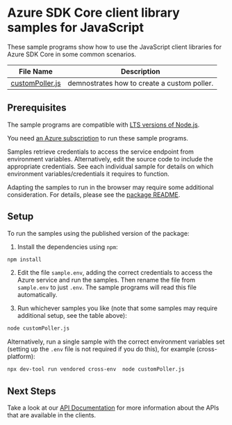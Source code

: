 # Azure SDK Core client library samples for JavaScript

These sample programs show how to use the JavaScript client libraries for Azure SDK Core in some common scenarios.

| **File Name**                   | **Description**                             |
| ------------------------------- | ------------------------------------------- |
| [customPoller.js][custompoller] | demnostrates how to create a custom poller. |

## Prerequisites

The sample programs are compatible with [LTS versions of Node.js](https://github.com/nodejs/release#release-schedule).

You need [an Azure subscription][freesub] to run these sample programs.

Samples retrieve credentials to access the service endpoint from environment variables. Alternatively, edit the source code to include the appropriate credentials. See each individual sample for details on which environment variables/credentials it requires to function.

Adapting the samples to run in the browser may require some additional consideration. For details, please see the [package README][package].

## Setup

To run the samples using the published version of the package:

1. Install the dependencies using `npm`:

```bash
npm install
```

2. Edit the file `sample.env`, adding the correct credentials to access the Azure service and run the samples. Then rename the file from `sample.env` to just `.env`. The sample programs will read this file automatically.

3. Run whichever samples you like (note that some samples may require additional setup, see the table above):

```bash
node customPoller.js
```

Alternatively, run a single sample with the correct environment variables set (setting up the `.env` file is not required if you do this), for example (cross-platform):

```bash
npx dev-tool run vendored cross-env  node customPoller.js
```

## Next Steps

Take a look at our [API Documentation][apiref] for more information about the APIs that are available in the clients.

[custompoller]: https://github.com/Azure/azure-sdk-for-js/blob/main/sdk/core/core-lro/samples/v3/javascript/customPoller.js
[apiref]: https://learn.microsoft.com/javascript/api/@azure/core-lro
[freesub]: https://azure.microsoft.com/free/
[package]: https://github.com/Azure/azure-sdk-for-js/tree/main/sdk/core/core-lro/README.md
